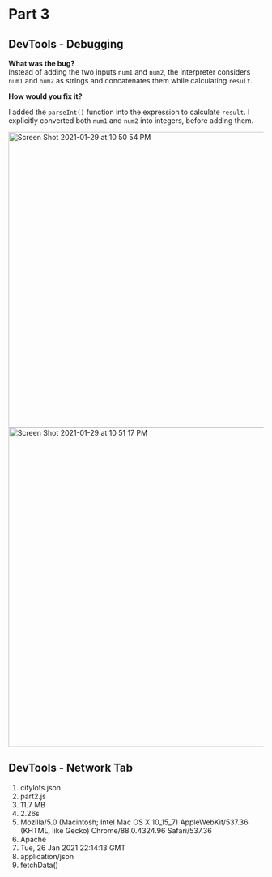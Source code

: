 # Part 3

## DevTools - Debugging
**What was the bug?**  
Instead of adding the two inputs `num1` and `num2`, the interpreter considers `num1` and `num2` as strings and concatenates them while calculating `result`.  

**How would you fix it?**  

I added the `parseInt()` function into the expression to calculate `result`. I explicitly converted both `num1` and `num2` into integers, before adding them.

<img width="584" alt="Screen Shot 2021-01-29 at 10 50 54 PM" src="https://user-images.githubusercontent.com/60715649/106349677-ae099200-6284-11eb-840e-ac5950f3b227.png">

<img width="631" alt="Screen Shot 2021-01-29 at 10 51 17 PM" src="https://user-images.githubusercontent.com/60715649/106349686-cbd6f700-6284-11eb-9a12-cc788fdd7df7.png">

## DevTools - Network Tab
1. citylots.json
2. part2.js
3. 11.7 MB
4. 2.26s
5. Mozilla/5.0 (Macintosh; Intel Mac OS X 10_15_7) AppleWebKit/537.36 (KHTML, like Gecko) Chrome/88.0.4324.96 Safari/537.36
6. Apache
7. Tue, 26 Jan 2021 22:14:13 GMT
8. application/json
9. fetchData()
